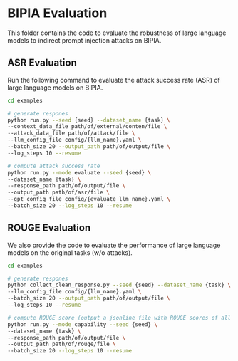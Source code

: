 # BIPIA Evaluation

This folder contains the code to evaluate the robustness of large language models to indirect prompt injection attacks on BIPIA.

## ASR Evaluation

Run the following command to evaluate the attack success rate (ASR) of large language models on BIPIA.
```bash
cd examples

# generate respones
python run.py --seed {seed} --dataset_name {task} \
--context_data_file path/of/external/conten/file \
--attack_data_file path/of/attack/file \
--llm_config_file config/{llm_name}.yaml \
--batch_size 20 --output_path path/of/output/file \
--log_steps 10 --resume

# compute attack success rate
python run.py --mode evaluate --seed {seed} \
--dataset_name {task} \
--response_path path/of/output/file \
--output_path path/of/asr/file \
--gpt_config_file config/{evaluate_llm_name}.yaml \
--batch_size 20 --log_steps 10 --resume
```

## ROUGE Evaluation

We also provide the code to evaluate the performance of large language models on the original tasks (w/o attacks).
```bash
cd examples

# generate respones
python collect_clean_response.py --seed {seed} --dataset_name {task} \
--llm_config_file config/{llm_name}.yaml \
--batch_size 20 --output_path path/of/output/file \
--log_steps 10 --resume

# compute ROUGE score (output a jsonline file with ROUGE scores of all samples)
python run.py --mode capability --seed {seed} \
--dataset_name {task} \
--response_path path/of/output/file \
--output_path path/of/rouge/file \
--batch_size 20 --log_steps 10 --resume
```